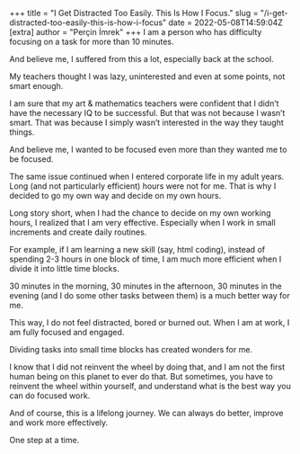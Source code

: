 +++
title = "I Get Distracted Too Easily. This Is How I Focus."
slug = "/i-get-distracted-too-easily-this-is-how-i-focus"
date = 2022-05-08T14:59:04Z
[extra]
author = "Perçin İmrek"
+++
I am a person who has difficulty focusing on a task for more than 10 minutes. 

And believe me, I suffered from this a lot, especially back at the school.

My teachers thought I was lazy, uninterested and even at some points, not smart enough.

I am sure that my art & mathematics teachers were confident that I didn’t have the necessary IQ to be successful. But that was not because I wasn’t smart. That was because I simply wasn’t interested in the way they taught things. 

And believe me, I wanted to be focused even more than they wanted me to be focused.

The same issue continued when I entered corporate life in my adult years. Long (and not particularly efficient) hours were not for me. That is why I decided to go my own way and decide on my own hours.

Long story short, when I had the chance to decide on my own working hours, I realized that I am very effective. Especially when I work in small increments and create daily routines.

For example, if I am learning a new skill (say, html coding), instead of spending 2-3 hours in one block of time, I am much more efficient when I divide it into little time blocks. 

30 minutes in the morning, 30 minutes in the afternoon, 30 minutes in the evening (and I do some other tasks between them) is a much better way for me.

This way, I do not feel distracted, bored or burned out. When I am at work, I am fully focused and engaged.

Dividing tasks into small time blocks has created wonders for me. 

I know that I did not reinvent the wheel by doing that, and I am not the first human being on this planet to ever do that. But sometimes, you have to reinvent the wheel within yourself, and understand what is the best way you can do focused work.

And of course, this is a lifelong journey. We can always do better, improve and work more effectively.

One step at a time.

